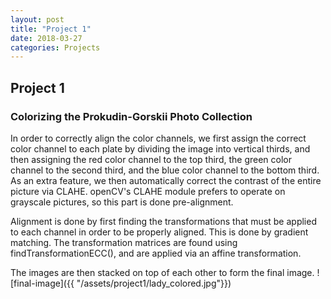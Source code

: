 ```yaml
---
layout: post
title: "Project 1"
date: 2018-03-27
categories: Projects
---
```

Project 1 
---
### Colorizing the Prokudin-Gorskii Photo Collection ###

In order to correctly align the color channels, we first assign the correct color channel to each plate by dividing the image into vertical thirds, and then assigning the red color channel to the top third, the green color channel to the second third, and the blue color channel to the bottom third.
As an extra feature, we then automatically correct the contrast of the entire picture via CLAHE. openCV's CLAHE module prefers to operate on grayscale pictures, so this part is done pre-alignment.

Alignment is done by first finding the transformations that must be applied to each channel in order to be 
properly aligned. This is done by gradient matching. The transformation matrices are found using 
findTransformationECC(), and are applied via an affine transformation.

			
The images are then stacked on top of each other to form the final image. 
![final-image]({{ "/assets/project1/lady_colored.jpg"}})





